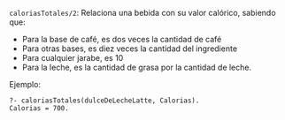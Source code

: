 `caloriasTotales/2`: Relaciona una bebida con su valor calórico, sabiendo que:

* Para la base de café, es dos veces la cantidad de café
* Para otras bases, es diez veces la cantidad del ingrediente
* Para cualquier jarabe, es 10
* Para la leche, es la cantidad de grasa por la cantidad de leche.

Ejemplo:

```
?- caloriasTotales(dulceDeLecheLatte, Calorias).
Calorias = 700.
```